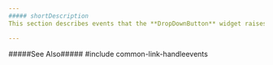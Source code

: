 ```yaml
---
##### shortDescription
This section describes events that the **DropDownButton** widget raises.

---
```

#####See Also#####
#include common-link-handleevents